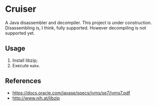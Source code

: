 # Cruiser
A Java disassembler and decompiler.
This project is under construction. Disassembling is, I think, fully supported. However decompiling is not supported yet.

## Usage
1. Install libzip;
2. Execute `make`.

## References
- https://docs.oracle.com/javase/specs/jvms/se7/jvms7.pdf
- http://www.nih.at/libzip
